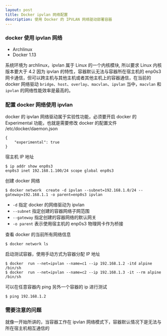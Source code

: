 ```yaml
---
layout: post
title: Docker ipvlan 网络配置
description: 使用 Docker 的 IPVLAN 网络驱动部署容器
---
```


### docker 使用 ipvlan 网络

- Archlinux 
- Docker 1.13

系统环境为 archlinux，ipvlan 属于 Linux 的一个内核模块, 所以要求 Linux 内核版本要大于 4.2 因为 ipvlan 的特性，容器默认无法与容器所在宿主机的 enp0s3 网卡通信，但可以跨主机与其他主机或者其他主机上的容器通信，在当前的 docker 网络驱动 `bridge`、`host`、`overlay`、`macvlan`、`ipvlan` 当中，`macvlan` 和 `ipvlan` 的网络性能效率是最高的。

### 配置 docker 网络使用 ipvlan

docker 的 ipvlan 网络驱动属于实验性功能，必须要开启 docker 的 Experimental 功能，也就是需要修改 docker 的配置文件 /etc/docker/daemon.json


    {
        "experimental": true
    }


宿主机 IP 地址


    $ ip addr show enp0s3
    enp0s3 inet 192.168.1.100/24 scope global enp0s3


创建 docker 网络

    $ docker network  create -d ipvlan --subnet=192.168.1.0/24 --gateway=192.168.1.1 -o parent=enp0s3 ipvlan

- `-d` 指定 docker 的网络驱动为 ipvlan
- `--subnet` 指定创建的容器网络子网范围
- `--gateway` 指定创建的容器网络的默认网关
- `-o parent` 表示使用宿主机的 enp0s3 物理网卡作为桥接

查看 docker 的当前所有网络信息


    $ docker network ls


启动测试容器，使用手动方式为容器分配 IP 地址


    $ docker  run --net=ipvlan --name=c1 --ip 192.168.1.2 -itd alpine /bin/sh
    $ docker  run --net=ipvlan --name=c2 --ip 192.168.1.3 -it --rm alpine /bin/sh


可以在任意容器内 ping 另外一个容器的 ip 进行测试


    $ ping 192.168.1.2


### 需要注意的问题

就像一开始所讲的，当容器工作在 ipvlan 网络模式下，容器默认情况下是无法与所在宿主机相互通信的

